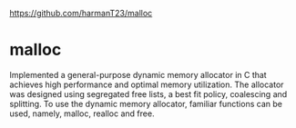 https://github.com/harmanT23/malloc

# malloc
Implemented a general-purpose dynamic memory allocator in C that achieves high performance and optimal memory utilization. The allocator was designed using segregated free lists, a best fit policy, coalescing and splitting. To use the dynamic memory allocator, familiar functions can be used, namely, malloc, realloc and free. 
